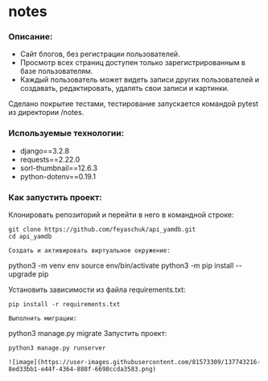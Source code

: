 # notes
### Описание:
* Сайт блогов, без регистрации пользователей.
* Просмотр всех страниц доступен только зарегистрированным в базе пользователям.
* Каждый пользователь может видеть записи других пользователей и создавать, редактировать, удалять свои записи и картинки.

Сделано покрытие тестами, тестирование запускается командой pytest из директории /notes.

### Используемые технологии:
* django==3.2.8
* requests==2.22.0
* sorl-thumbnail==12.6.3
* python-dotenv==0.19.1


### Как запустить проект:
Клонировать репозиторий и перейти в него в командной строке:
```
git clone https://github.com/feyaschuk/api_yamdb.git
cd api_yamdb

Cоздать и активировать виртуальное окружение:
```
python3 -m venv env
source env/bin/activate
python3 -m pip install --upgrade pip

Установить зависимости из файла requirements.txt:
```
pip install -r requirements.txt

Выполнить миграции:
```
python3 manage.py migrate
Запустить проект:
```
python3 manage.py runserver

![image](https://user-images.githubusercontent.com/81573309/137743216-8ed33bb1-e44f-4364-888f-6698ccda3583.png)

